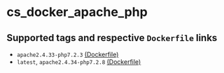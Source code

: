 cs_docker_apache_php
====================

## Supported tags and respective `Dockerfile` links
- `apache2.4.33-php7.2.3`
  [(Dockerfile)][101]
- `latest`, `apache2.4.34-php7.2.8`
  [(Dockerfile)][102]

[101]: https://github.com/catalyst-system-inc/cs_docker_apache_php/blob/apache2.4.33-php7.2.3/Dockerfile

[102]:
https://github.com/catalyst-system-inc/cs_docker_apache_php/blob/master/Dockerfile
